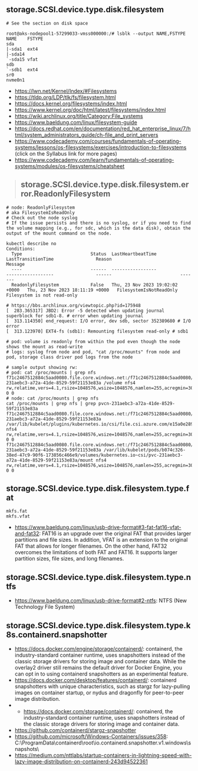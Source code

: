 ## storage.SCSI.device.type.disk.filesystem

```
# See the section on disk space

root@aks-nodepool1-57299033-vmss000000:/# lsblk --output NAME,FSTYPE
NAME    FSTYPE
sda
|-sda1  ext4
|-sda14
`-sda15 vfat
sdb
`-sdb1  ext4
sr0
nvme0n1
```

- https://lwn.net/Kernel/Index/#Filesystems
- https://tldp.org/LDP/tlk/fs/filesystem.html
- https://docs.kernel.org/filesystems/index.html
- https://www.kernel.org/doc/html/latest/filesystems/index.html
- https://wiki.archlinux.org/title/Category:File_systems
- https://www.baeldung.com/linux/filesystem-guide
- https://docs.redhat.com/en/documentation/red_hat_enterprise_linux/7/html/system_administrators_guide/ch-file_and_print_servers
- https://www.codecademy.com/courses/fundamentals-of-operating-systems/lessons/os-filesystems/exercises/introduction-to-filesystems (click on the Syllabus link for more pages)
- https://www.codecademy.com/learn/fundamentals-of-operating-systems/modules/os-filesystems/cheatsheet

> ## storage.SCSI.device.type.disk.filesystem.error.ReadonlyFilesystem

```
# node: ReadonlyFilesystem
# aka FilesystemIsReadOnly
# Check out the node syslog
# If the issue persists and there is no syslog, or if you need to find the volume mapping (e.g., for sdc, which is the data disk), obtain the output of the mount command on the node.

kubectl describe no 
Conditions:
  Type                          Status  LastHeartbeatTime                 LastTransitionTime                Reason                          Message
  ----                          ------  -----------------                 ------------------                ------                          -------
  ReadonlyFilesystem            False   Thu, 23 Nov 2023 19:02:02 +0000   Thu, 23 Nov 2023 18:11:19 +0000   FilesystemIsNotReadOnly         Filesystem is not read-only

# https://bbs.archlinux.org/viewtopic.php?id=175948
[  283.365317] JBD2: Error -5 detected when updating journal superblock for sdb1-8. # error when updating journal
[  313.114350] end_request: I/O error, dev sdb, sector 352389680 # I/O error
[  313.123970] EXT4-fs (sdb1): Remounting filesystem read-only # sdb1
```

```
# pod: volume is readonly from within the pod even though the node shows the mount as read-write
# logs: syslog from node and pod, "cat /proc/mounts" from node and pod, storage class driver pod logs from the node

# sample output showing rw:
# pod: cat /proc/mounts | grep nfs
f71c2467512884c5aad0080.file.core.windows.net:/f71c2467512884c5aad0080/pvcn-231aebc3-a72a-41de-8529-59f21153e83a /volume nfs4 rw,relatime,vers=4.1,rsize=1048576,wsize=1048576,namlen=255,acregmin=30,acregmax=30,acdirmax=30,hard,noresvport,proto=tcp,nconnect=4,timeo=600,retrans=2,sec=sys,clientaddr=10.224.0.4,local_lock=none,addr=20.60.79.8 0 0
# node: cat /proc/mounts | grep nfs
cat /proc/mounts | grep nfs | grep pvcn-231aebc3-a72a-41de-8529-59f21153e83a
f71c2467512884c5aad0080.file.core.windows.net:/f71c2467512884c5aad0080/pvcn-231aebc3-a72a-41de-8529-59f21153e83a /var/lib/kubelet/plugins/kubernetes.io/csi/file.csi.azure.com/e15a0e289ca1ad200c5fb5956e31a0b4feead98001c8de4d40c3467427fac035/globalmount nfs4 rw,relatime,vers=4.1,rsize=1048576,wsize=1048576,namlen=255,acregmin=30,acregmax=30,acdirmax=30,hard,noresvport,proto=tcp,nconnect=4,timeo=600,retrans=2,sec=sys,clientaddr=10.224.0.4,local_lock=none,addr=20.60.79.8 0 0
f71c2467512884c5aad0080.file.core.windows.net:/f71c2467512884c5aad0080/pvcn-231aebc3-a72a-41de-8529-59f21153e83a /var/lib/kubelet/pods/b074c326-38ed-47c9-90f6-173856c466e9/volumes/kubernetes.io~csi/pvc-231aebc3-a72a-41de-8529-59f21153e83a/mount nfs4 rw,relatime,vers=4.1,rsize=1048576,wsize=1048576,namlen=255,acregmin=30,acregmax=30,acdirmax=30,hard,noresvport,proto=tcp,nconnect=4,timeo=600,retrans=2,sec=sys,clientaddr=10.224.0.4,local_lock=none,addr=20.60.79.8 0 0
```

## storage.SCSI.device.type.disk.filesystem.type.fat

```
mkfs.fat
mkfs.vfat
```

- https://www.baeldung.com/linux/usb-drive-format#3-fat-fat16-vfat-and-fat32: FAT16 is an upgrade over the original FAT that provides larger partitions and file sizes. In addition, VFAT is an extension to the original FAT that allows for longer filenames. On the other hand, FAT32 overcomes the limitations of both FAT and FAT16. It supports larger partition sizes, file sizes, and long filenames.

## storage.SCSI.device.type.disk.filesystem.type.ntfs

- https://www.baeldung.com/linux/usb-drive-format#2-ntfs: NTFS (New Technology File System)

## storage.SCSI.device.type.disk.filesystem.type.k8s.containerd.snapshotter

- https://docs.docker.com/engine/storage/containerd/: containerd, the industry-standard container runtime, uses snapshotters instead of the classic storage drivers for storing image and container data. While the overlay2 driver still remains the default driver for Docker Engine, you can opt in to using containerd snapshotters as an experimental feature.
- https://docs.docker.com/desktop/features/containerd/: containerd snapshotters with unique characteristics, such as stargz for lazy-pulling images on container startup, or nydus and dragonfly for peer-to-peer image distribution.
- - https://docs.docker.com/storage/containerd/: containerd, the industry-standard container runtime, uses snapshotters instead of the classic storage drivers for storing image and container data.
- https://github.com/containerd/stargz-snapshotter
- https://github.com/microsoft/Windows-Containers/issues/358: C:\\ProgramData\\containerd\\root\\io.containerd.snapshotter.v1.windows\\snapshots\\
- https://medium.com/nttlabs/startup-containers-in-lightning-speed-with-lazy-image-distribution-on-containerd-243d94522361

